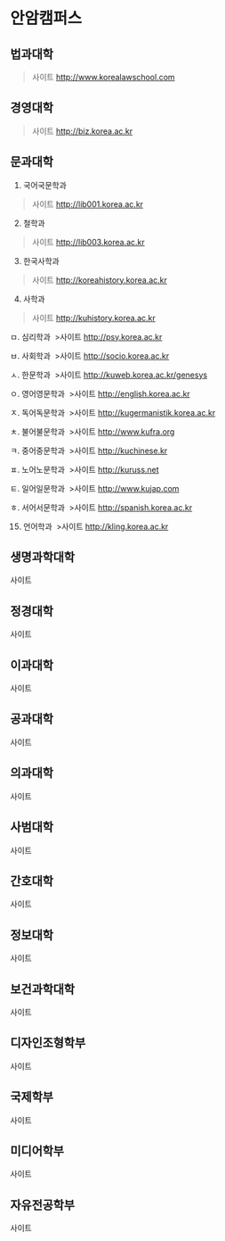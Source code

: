 # 안암캠퍼스
## 법과대학
 >사이트 http://www.korealawschool.com
 
## 경영대학
 >사이트 http://biz.korea.ac.kr
 
## 문과대학
1. 국어국문학과
>사이트 http://lib001.korea.ac.kr
  
2. 철학과
>사이트 http://lib003.korea.ac.kr
  
3. 한국사학과
>사이트 http://koreahistory.korea.ac.kr
  
4. 사학과
>사이트 http://kuhistory.korea.ac.kr
  
 ㅁ. 심리학과
  >사이트 http://psy.korea.ac.kr
  
 ㅂ. 사회학과
  >사이트 http://socio.korea.ac.kr
  
 ㅅ. 한문학과
  >사이트 http://kuweb.korea.ac.kr/genesys
  
 ㅇ. 영어영문학과
  >사이트 http://english.korea.ac.kr
  
 ㅈ. 독어독문학과
  >사이트 http://kugermanistik.korea.ac.kr
  
 ㅊ. 불어불문학과
  >사이트 http://www.kufra.org
  
 ㅋ. 중어중문학과
  >사이트 http://kuchinese.kr
  
 ㅍ. 노어노문학과
  >사이트 http://kuruss.net
  
 ㅌ. 일어일문학과
  >사이트 http://www.kujap.com
  
 ㅎ. 서어서문학과
  >사이트 http://spanish.korea.ac.kr
  
 15. 언어학과
  >사이트 http://kling.korea.ac.kr
 
## 생명과학대학
 사이트
## 정경대학
 사이트
## 이과대학
 사이트
## 공과대학
 사이트
## 의과대학
 사이트
## 사범대학
 사이트
## 간호대학
 사이트
## 정보대학
 사이트
## 보건과학대학
 사이트
## 디자인조형학부
 사이트
## 국제학부
 사이트
## 미디어학부
 사이트
## 자유전공학부
 사이트
